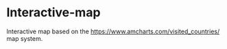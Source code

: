 # Interactive-map

Interactive map based on the https://www.amcharts.com/visited_countries/ map system.
